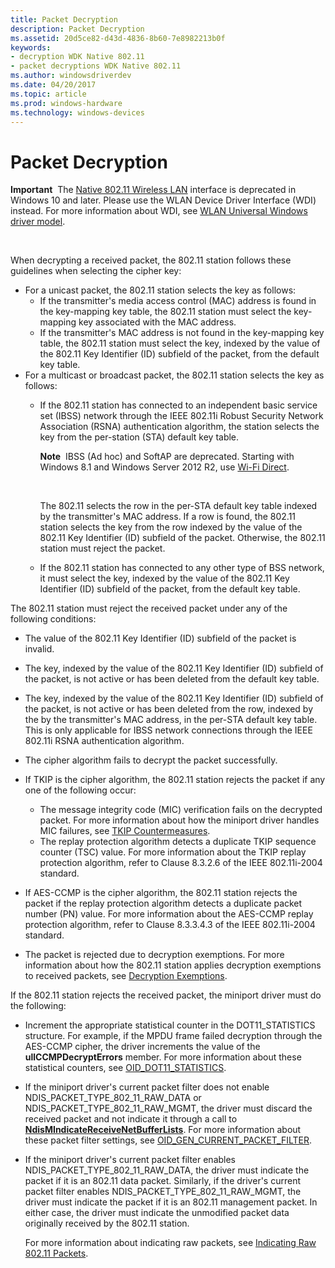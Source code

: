 ```yaml
---
title: Packet Decryption
description: Packet Decryption
ms.assetid: 20d5ce82-d43d-4836-8b60-7e8982213b0f
keywords:
- decryption WDK Native 802.11
- packet decryptions WDK Native 802.11
ms.author: windowsdriverdev
ms.date: 04/20/2017
ms.topic: article
ms.prod: windows-hardware
ms.technology: windows-devices
---
```


# Packet Decryption


**Important**  The [Native 802.11 Wireless LAN](native-802-11-wireless-lan4.md) interface is deprecated in Windows 10 and later. Please use the WLAN Device Driver Interface (WDI) instead. For more information about WDI, see [WLAN Universal Windows driver model](wifi-universal-driver-model.md).

 

When decrypting a received packet, the 802.11 station follows these guidelines when selecting the cipher key:

-   For a unicast packet, the 802.11 station selects the key as follows:
    -   If the transmitter's media access control (MAC) address is found in the key-mapping key table, the 802.11 station must select the key-mapping key associated with the MAC address.
    -   If the transmitter's MAC address is not found in the key-mapping key table, the 802.11 station must select the key, indexed by the value of the 802.11 Key Identifier (ID) subfield of the packet, from the default key table.
-   For a multicast or broadcast packet, the 802.11 station selects the key as follows:
    -   If the 802.11 station has connected to an independent basic service set (IBSS) network through the IEEE 802.11i Robust Security Network Association (RSNA) authentication algorithm, the station selects the key from the per-station (STA) default key table.

        **Note**  IBSS (Ad hoc) and SoftAP are deprecated. Starting with Windows 8.1 and Windows Server 2012 R2, use [Wi-Fi Direct](wi-fi-direct-miniport-initialization-and-configuration.md).

         

        The 802.11 selects the row in the per-STA default key table indexed by the transmitter's MAC address. If a row is found, the 802.11 station selects the key from the row indexed by the value of the 802.11 Key Identifier (ID) subfield of the packet. Otherwise, the 802.11 station must reject the packet.

    -   If the 802.11 station has connected to any other type of BSS network, it must select the key, indexed by the value of the 802.11 Key Identifier (ID) subfield of the packet, from the default key table.

The 802.11 station must reject the received packet under any of the following conditions:

-   The value of the 802.11 Key Identifier (ID) subfield of the packet is invalid.

-   The key, indexed by the value of the 802.11 Key Identifier (ID) subfield of the packet, is not active or has been deleted from the default key table.

-   The key, indexed by the value of the 802.11 Key Identifier (ID) subfield of the packet, is not active or has been deleted from the row, indexed by the by the transmitter's MAC address, in the per-STA default key table. This is only applicable for IBSS network connections through the IEEE 802.11i RSNA authentication algorithm.

-   The cipher algorithm fails to decrypt the packet successfully.

-   If TKIP is the cipher algorithm, the 802.11 station rejects the packet if any one of the following occur:
    -   The message integrity code (MIC) verification fails on the decrypted packet. For more information about how the miniport driver handles MIC failures, see [TKIP Countermeasures](tkip-countermeasures.md).
    -   The replay protection algorithm detects a duplicate TKIP sequence counter (TSC) value. For more information about the TKIP replay protection algorithm, refer to Clause 8.3.2.6 of the IEEE 802.11i-2004 standard.
-   If AES-CCMP is the cipher algorithm, the 802.11 station rejects the packet if the replay protection algorithm detects a duplicate packet number (PN) value. For more information about the AES-CCMP replay protection algorithm, refer to Clause 8.3.3.4.3 of the IEEE 802.11i-2004 standard.

-   The packet is rejected due to decryption exemptions. For more information about how the 802.11 station applies decryption exemptions to received packets, see [Decryption Exemptions](decryption-exemptions.md).

If the 802.11 station rejects the received packet, the miniport driver must do the following:

-   Increment the appropriate statistical counter in the DOT11\_STATISTICS structure. For example, if the MPDU frame failed decryption through the AES-CCMP cipher, the driver increments the value of the **ullCCMPDecryptErrors** member. For more information about these statistical counters, see [OID\_DOT11\_STATISTICS](https://msdn.microsoft.com/library/windows/hardware/ff569420).

-   If the miniport driver's current packet filter does not enable NDIS\_PACKET\_TYPE\_802\_11\_RAW\_DATA or NDIS\_PACKET\_TYPE\_802\_11\_RAW\_MGMT, the driver must discard the received packet and not indicate it through a call to [**NdisMIndicateReceiveNetBufferLists**](https://msdn.microsoft.com/library/windows/hardware/ff563598). For more information about these packet filter settings, see [OID\_GEN\_CURRENT\_PACKET\_FILTER](https://msdn.microsoft.com/library/windows/hardware/ff569575).

-   If the miniport driver's current packet filter enables NDIS\_PACKET\_TYPE\_802\_11\_RAW\_DATA, the driver must indicate the packet if it is an 802.11 data packet. Similarly, if the driver's current packet filter enables NDIS\_PACKET\_TYPE\_802\_11\_RAW\_MGMT, the driver must indicate the packet if it is an 802.11 management packet. In either case, the driver must indicate the unmodified packet data originally received by the 802.11 station.

    For more information about indicating raw packets, see [Indicating Raw 802.11 Packets](indicating-raw-802-11-packets.md).

 

 





